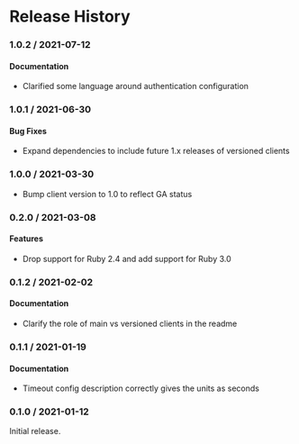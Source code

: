 # Release History

### 1.0.2 / 2021-07-12

#### Documentation

* Clarified some language around authentication configuration

### 1.0.1 / 2021-06-30

#### Bug Fixes

* Expand dependencies to include future 1.x releases of versioned clients

### 1.0.0 / 2021-03-30

* Bump client version to 1.0 to reflect GA status

### 0.2.0 / 2021-03-08

#### Features

* Drop support for Ruby 2.4 and add support for Ruby 3.0

### 0.1.2 / 2021-02-02

#### Documentation

* Clarify the role of main vs versioned clients in the readme

### 0.1.1 / 2021-01-19

#### Documentation

* Timeout config description correctly gives the units as seconds

### 0.1.0 / 2021-01-12

Initial release.
